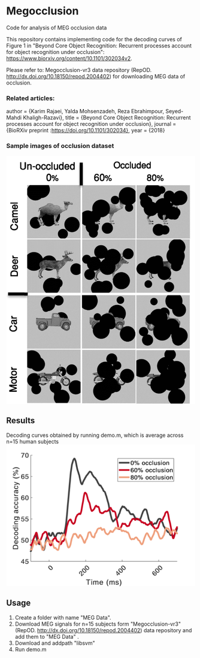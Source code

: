 # Megocclusion
Code for analysis of MEG occlusion data

This repository contains implementing code for the decoding curves of Figure 1 in "Beyond Core Object Recognition: Recurrent processes account for object recognition under occlusion": https://www.biorxiv.org/content/10.1101/302034v2.

Please refer to: Megocclusion-vr3 data repository (RepOD. http://dx.doi.org/10.18150/repod.2004402) for downloading MEG data of occlusion.

### Related articles:
author = {Karim Rajaei, Yalda Mohsenzadeh, Reza Ebrahimpour, Seyed-Mahdi Khaligh-Razavi}, title = {Beyond Core Object Recognition: Recurrent processes account for object recognition under occlusion}, journal = {BioRXiv preprint :https://doi.org/10.1101/302034}, year = {2018}

### Sample images of occlusion dataset
![](/Sample_occlusion_dataset.png)

## Results
Decoding curves obtained by running demo.m, which is average across n=15 human subjects
![](/decoding_occlusion.png)


## Usage
1. Create a folder with name "MEG Data". 
2. Download MEG signals for n=15 subjects form "Megocclusion-vr3" (RepOD. http://dx.doi.org/10.18150/repod.2004402) data repository and add them to "MEG Data" .
2. Download and addpath "libsvm"
3. Run demo.m
